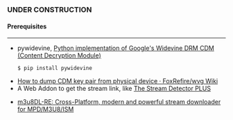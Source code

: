 ### UNDER CONSTRUCTION

#### Prerequisites

------

* pywidevine, [Python implementation of Google's Widevine DRM CDM (Content Decryption Module)](https://github.com/devine-dl/pywidevine)

  `````
  $ pip install pywidevine
  `````

- [How to dump CDM key pair from physical device · FoxRefire/wvg Wiki](https://github.com/FoxRefire/wvg/wiki/How-to-dump-CDM-key-pair-from-physical-device)
- A Web Addon to get the stream link, like [The Stream Detector PLUS](https://chromewebstore.google.com/detail/the-stream-detector-plus/jlckmaonnkacoebmnlehgkpjgomfileb?hl=es-419)

* [m3u8DL-RE: Cross-Platform, modern and powerful stream downloader for MPD/M3U8/ISM](https://github.com/nilaoda/N_m3u8DL-RE)
